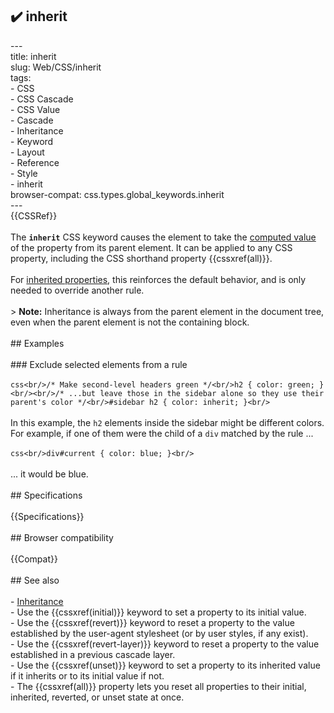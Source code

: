 ## ✔️ inherit 
 ---<br/>title: inherit<br/>slug: Web/CSS/inherit<br/>tags:<br/>  - CSS<br/>  - CSS Cascade<br/>  - CSS Value<br/>  - Cascade<br/>  - Inheritance<br/>  - Keyword<br/>  - Layout<br/>  - Reference<br/>  - Style<br/>  - inherit<br/>browser-compat: css.types.global_keywords.inherit<br/>---<br/>{{CSSRef}}<br/><br/>The **`inherit`** CSS keyword causes the element to take the [computed value](/en-US/docs/Web/CSS/computed_value) of the property from its parent element. It can be applied to any CSS property, including the CSS shorthand property {{cssxref(all)}}.<br/><br/>For [inherited properties](/en-US/docs/Web/CSS/inheritance#inherited_properties), this reinforces the default behavior, and is only needed to override another rule.<br/><br/>> **Note:** Inheritance is always from the parent element in the document tree, even when the parent element is not the containing block.<br/><br/>## Examples<br/><br/>### Exclude selected elements from a rule<br/><br/>```css<br/>/* Make second-level headers green */<br/>h2 { color: green; }<br/><br/>/* ...but leave those in the sidebar alone so they use their parent's color */<br/>#sidebar h2 { color: inherit; }<br/>```<br/><br/>In this example, the `h2` elements inside the sidebar might be different colors. For example, if one of them were the child of a `div` matched by the rule ...<br/><br/>```css<br/>div#current { color: blue; }<br/>```<br/><br/>... it would be blue.<br/><br/>## Specifications<br/><br/>{{Specifications}}<br/><br/>## Browser compatibility<br/><br/>{{Compat}}<br/><br/>## See also<br/><br/>- [Inheritance](/en-US/docs/Web/CSS/inheritance)<br/>- Use the {{cssxref(initial)}} keyword to set a property to its initial value.<br/>- Use the {{cssxref(revert)}} keyword to reset a property to the value established by the user-agent stylesheet (or by user styles, if any exist).<br/>- Use the {{cssxref(revert-layer)}} keyword to reset a property to the value established in a previous cascade layer.<br/>- Use the {{cssxref(unset)}} keyword to set a property to its inherited value if it inherits or to its initial value if not.<br/>- The {{cssxref(all)}} property lets you reset all properties to their initial, inherited, reverted, or unset state at once.<br/>